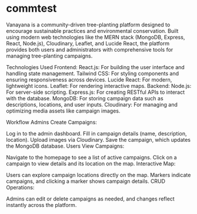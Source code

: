 # commtest

Vanayana is a community-driven tree-planting platform designed to encourage sustainable practices and environmental conservation. Built using modern web technologies like the MERN stack (MongoDB, Express, React, Node.js), Cloudinary, Leaflet, and Lucide React, the platform provides both users and administrators with comprehensive tools for managing tree-planting campaigns.

Technologies Used
Frontend:
React.js: For building the user interface and handling state management.
Tailwind CSS: For styling components and ensuring responsiveness across devices.
Lucide React: For modern, lightweight icons.
Leaflet: For rendering interactive maps.
Backend:
Node.js: For server-side scripting.
Express.js: For creating RESTful APIs to interact with the database.
MongoDB: For storing campaign data such as descriptions, locations, and user inputs.
Cloudinary: For managing and optimizing media assets like campaign images.


Workflow
Admins Create Campaigns:

Log in to the admin dashboard.
Fill in campaign details (name, description, location).
Upload images via Cloudinary.
Save the campaign, which updates the MongoDB database.
Users View Campaigns:

Navigate to the homepage to see a list of active campaigns.
Click on a campaign to view details and its location on the map.
Interactive Map:

Users can explore campaign locations directly on the map.
Markers indicate campaigns, and clicking a marker shows campaign details.
CRUD Operations:

Admins can edit or delete campaigns as needed, and changes reflect instantly across the platform.
